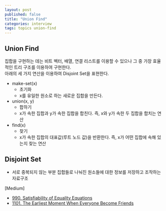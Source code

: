 ```yaml
---
layout: post
published: false
title: "Union Find"
categories: interview
tags: topics union-find
---
```


## Union Find

집합을 구현하는 데는 비트 벡터, 배열, 연결 리스트를 이용할 수 있으나 그 중 가장 효율적인 트리 구조를 이용하여 구현한다.  
아래의 세 가지 연산을 이용하여 Disjoint Set을 표현한다.

+ make-set(x)
  - 초기화
  - x를 유일한 원소로 하는 새로운 집합을 만든다.
+ union(x, y)
  - 합하기
  - x가 속한 집합과 y가 속한 집합을 합친다. 즉, x와 y가 속한 두 집합을 합치는 연산
+ find(x)
  - 찾기
  - x가 속한 집합의 대표값(루트 노드 값)을 반환한다. 즉, x가 어떤 집합에 속해 있는지 찾는 연산

## Disjoint Set
- 서로 중복되지 않는 부분 집합들로 나눠진 원소들에 대한 정보를 저장하고 조작하는 자료구조

[Medium]
- [990. Satisfiability of Equality Equations](/interview/2023/07/30/satisfiability-of-equality-equations/)
- [1101. The Earliest Moment When Everyone Become Friends](/interview/2023/05/21/the-earliest-moment-when-everyone-become-friends/)